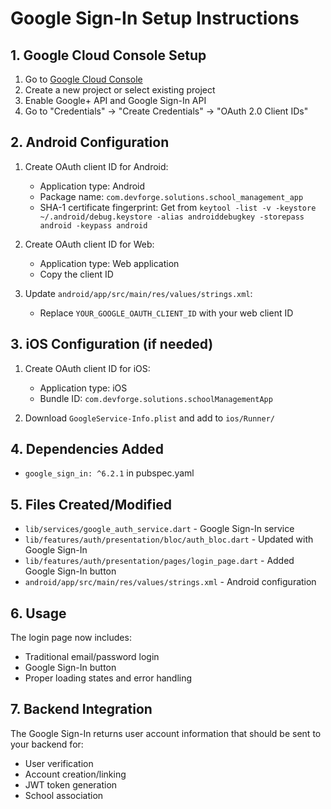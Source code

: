 # Google Sign-In Setup Instructions

## 1. Google Cloud Console Setup

1. Go to [Google Cloud Console](https://console.cloud.google.com/)
2. Create a new project or select existing project
3. Enable Google+ API and Google Sign-In API
4. Go to "Credentials" → "Create Credentials" → "OAuth 2.0 Client IDs"

## 2. Android Configuration

1. Create OAuth client ID for Android:
   - Application type: Android
   - Package name: `com.devforge.solutions.school_management_app`
   - SHA-1 certificate fingerprint: Get from `keytool -list -v -keystore ~/.android/debug.keystore -alias androiddebugkey -storepass android -keypass android`

2. Create OAuth client ID for Web:
   - Application type: Web application
   - Copy the client ID

3. Update `android/app/src/main/res/values/strings.xml`:
   - Replace `YOUR_GOOGLE_OAUTH_CLIENT_ID` with your web client ID

## 3. iOS Configuration (if needed)

1. Create OAuth client ID for iOS:
   - Application type: iOS
   - Bundle ID: `com.devforge.solutions.schoolManagementApp`

2. Download `GoogleService-Info.plist` and add to `ios/Runner/`

## 4. Dependencies Added

- `google_sign_in: ^6.2.1` in pubspec.yaml

## 5. Files Created/Modified

- `lib/services/google_auth_service.dart` - Google Sign-In service
- `lib/features/auth/presentation/bloc/auth_bloc.dart` - Updated with Google Sign-In
- `lib/features/auth/presentation/pages/login_page.dart` - Added Google Sign-In button
- `android/app/src/main/res/values/strings.xml` - Android configuration

## 6. Usage

The login page now includes:
- Traditional email/password login
- Google Sign-In button
- Proper loading states and error handling

## 7. Backend Integration

The Google Sign-In returns user account information that should be sent to your backend for:
- User verification
- Account creation/linking
- JWT token generation
- School association